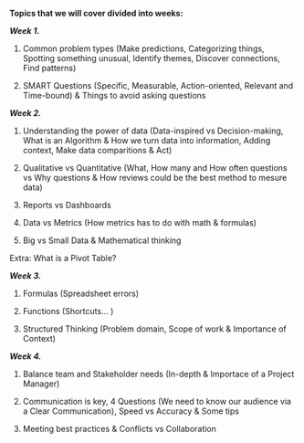 **Topics that we will cover divided into weeks:**

_**Week 1.**_ 

1. Common problem types (Make predictions, Categorizing things, Spotting something unusual, Identify themes, Discover connections, Find patterns)

2. SMART Questions (Specific, Measurable, Action-oriented, Relevant and Time-bound) & Things to avoid asking questions

_**Week 2.**_ 

1. Understanding the power of data (Data-inspired vs Decision-making, What is an Algorithm & How we turn data into information, Adding context, Make data comparitions & Act)

2. Qualitative vs Quantitative (What, How many and How often questions vs Why questions & How reviews could be the best method to mesure data)

3. Reports vs Dashboards 

4. Data vs Metrics (How metrics has to do with math & formulas)

5. Big vs Small Data & Mathematical thinking

Extra: What is a Pivot Table?

_**Week 3.**_ 

1. Formulas (Spreadsheet errors)

2. Functions (Shortcuts... )

3. Structured Thinking (Problem domain, Scope of work & Importance of Context)

_**Week 4.**_ 

1. Balance team and Stakeholder needs (In-depth & Importace of a Project Manager)

2. Communication is key, 4 Questions (We need to know our audience via a Clear Communication), Speed vs Accuracy & Some tips

3. Meeting best practices & Conflicts vs Collaboration


